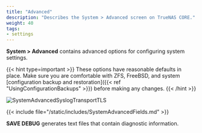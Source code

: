 ```yaml
---
title: "Advanced"
description: "Describes the System > Advanced screen on TrueNAS CORE."
weight: 40
tags:
- settings
---
```


**System > Advanced** contains advanced options for configuring system settings.

{{< hint type=important >}}
These options have reasonable defaults in place.
Make sure you are comfortable with ZFS, FreeBSD, and system [configuration backup and restoration]({{< ref "UsingConfigurationBackups" >}}) before making any changes.
{{< /hint >}}

![SystemAdvancedSyslogTransportTLS](/images/CORE/System/SystemAdvancedSyslogTransportTLS.png "Advanced Syslog Transport TLS Settings")

{{< include file="/static/includes/SystemAdvancedFields.md" >}}

**SAVE DEBUG** generates text files that contain diagnostic information.
